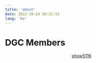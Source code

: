 ```yaml
---
title: 'about'
date: 2022-10-24 16:21:13
lang: 'ko'
---
```


# DGC Members

<div align="center">

[show5116](https://github.com/show5116)

</div>
